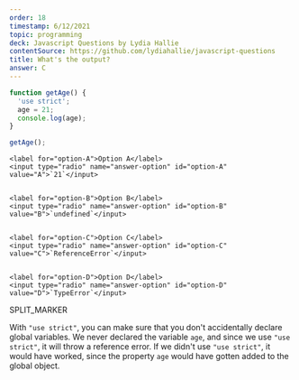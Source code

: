```yaml
---
order: 18
timestamp: 6/12/2021
topic: programming
deck: Javascript Questions by Lydia Hallie
contentSource: https://github.com/lydiahallie/javascript-questions
title: What's the output?
answer: C
---
```


  

```javascript
function getAge() {
  'use strict';
  age = 21;
  console.log(age);
}

getAge();
```


    <label for="option-A">Option A</label>
    <input type="radio" name="answer-option" id="option-A" value="A">`21`</input>
    

    <label for="option-B">Option B</label>
    <input type="radio" name="answer-option" id="option-B" value="B">`undefined`</input>
    

    <label for="option-C">Option C</label>
    <input type="radio" name="answer-option" id="option-C" value="C">`ReferenceError`</input>
    

    <label for="option-D">Option D</label>
    <input type="radio" name="answer-option" id="option-D" value="D">`TypeError`</input>
    




SPLIT_MARKER

With `"use strict"`, you can make sure that you don't accidentally declare global variables. We never declared the variable `age`, and since we use `"use strict"`, it will throw a reference error. If we didn't use `"use strict"`, it would have worked, since the property `age` would have gotten added to the global object.



